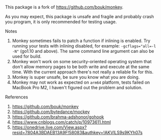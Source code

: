 This package is a fork of https://github.com/bouk/monkey.

As you may expect, this package is unsafe and fragile and probably
crash you program, it is only recommended for testing usage.

Notes

1. Monkey sometimes fails to patch a function if inlining is enabled.
   Try running your tests with inlining disabled, for example:
   `-gcflags="all=-l -N"` (go1.10 and above).
   The same command line argument can also be used for build.
2. Monkey won't work on some security-oriented operating system that
   don't allow memory pages to be both write and execute at the same time.
   With the current approach there's not really a reliable fix for this.
3. Monkey is super unsafe, be sure you know what you are doing.
4. Monkey may not work as expected on `arm64` platform, tests failed
   on MacBook Pro M2, I haven't figured out the problem and solution.

References

1. https://github.com/bouk/monkey
2. https://github.com/bytedance/mockey
3. https://github.com/brahma-adshonor/gohook
4. https://www.cnblogs.com/catch/p/10973611.html
5. https://onedrive.live.com/View.aspx?resid=7804A3BDAEB13A9F!58083&authkey=!AKVlLS9s9KYh07s
